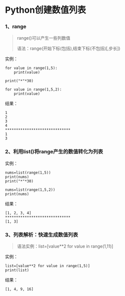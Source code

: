 # Python创建数值列表

### 1、range

> range\(\)可以产生一些列数值
>
> 语法：range\(开始下标\(包括\),结束下标\(不包括\)\[,步长\]\)

实例：

```
for value in range(1,5):
    print(value)

print("*"*30)

for value in range(1,5,2):
    print(value)
```

结果：

```
1
2
3
4
******************************
1
3
```

### 2、利用list\(\)将range产生的数值转化为列表

实例：

```
nums=list(range(1,5))
print(nums)
print("*"*30)

nums=list(range(1,5,2))
print(nums)
```

结果：

```
[1, 2, 3, 4]
******************************
[1, 3]
```

### 3、列表解析：快速生成数值列表

> 语法实例：list=\[value\*\*2 for  value in range\(1,11\)\]

实例：

```
list=[value**2 for value in range(1,5)]
print(list)
```

结果：

```
[1, 4, 9, 16]
```



